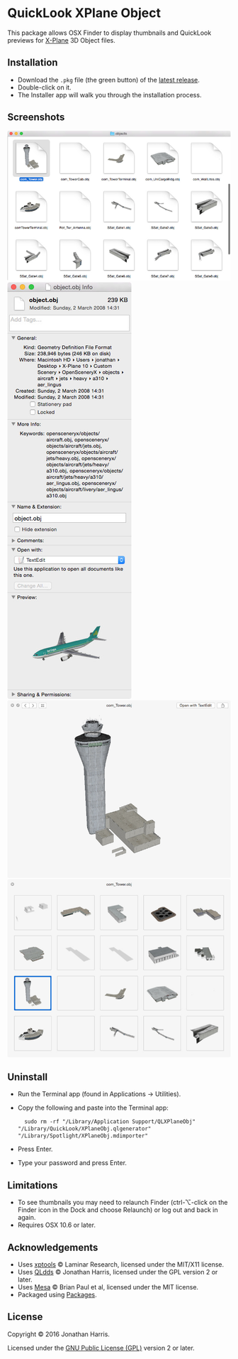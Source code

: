 QuickLook XPlane Object
=======================

This package allows OSX Finder to display thumbnails and QuickLook previews for [X-Plane](http://www.x-plane.com) 3D Object files.

Installation
------------
* Download the `.pkg` file (the green button) of the [latest release](https://github.com/Marginal/QLXPlaneObj/releases/latest).
* Double-click on it.
* The Installer app will walk you through the installation process.

Screenshots
-----------
![Finder screenshot](img/finder.jpeg) ![Get Info](img/getinfo.jpeg) ![Preview](img/preview.jpeg) ![Multiple](img/multiple.jpeg)

Uninstall
---------
* Run the Terminal app (found in Applications → Utilities).
* Copy the following and paste into the Terminal app:

        sudo rm -rf "/Library/Application Support/QLXPlaneObj" "/Library/QuickLook/XPlaneObj.qlgenerator" "/Library/Spotlight/XPlaneObj.mdimporter"

* Press Enter.
* Type your password and press Enter.

Limitations
-----------
* To see thumbnails you may need to relaunch Finder (ctrl-⌥-click on the Finder icon in the Dock and choose Relaunch) or log out and back in again.
* Requires OSX 10.6 or later.

Acknowledgements
----------------
* Uses [xptools](https://github.com/X-Plane/xptools) © Laminar Research, licensed under the MIT/X11 license.
* Uses [QLdds](https://github.com/Marginal/QLdds) © Jonathan Harris, licensed under the GPL version 2 or later.
* Uses [Mesa](http://mesa3d.org/) © Brian Paul et al, licensed under the MIT license.
* Packaged using [Packages](http://s.sudre.free.fr/Software/Packages/about.html).

License
-------
Copyright © 2016 Jonathan Harris.

Licensed under the [GNU Public License (GPL)](http://www.gnu.org/licenses/gpl-2.0.html) version 2 or later.

